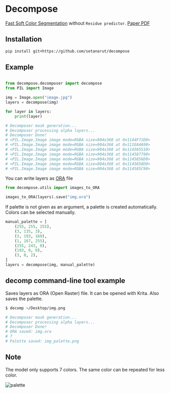 # Decompose

[Fast Soft Color Segmentation](https://github.com/pfnet-research/FSCS) without `Residue predictor`.
[Paper PDF](https://arxiv.org/pdf/2004.08096.pdf)

## Installation

```bash
pip install git+https://github.com/setanarut/decompose 
```

## Example

```python

from decompose.decomposer import decompose
from PIL import Image

img = Image.open("image.jpg")
layers = decompose(img)

for layer in layers:
    print(layer)

# Decomposer mask generation...
# Decomposer processing alpha layers...
# Decomposer Done!
# <PIL.Image.Image image mode=RGBA size=904x368 at 0x1144F71D0>
# <PIL.Image.Image image mode=RGBA size=904x368 at 0x111EA4A90>
# <PIL.Image.Image image mode=RGBA size=904x368 at 0x114585510>
# <PIL.Image.Image image mode=RGBA size=904x368 at 0x114587790>
# <PIL.Image.Image image mode=RGBA size=904x368 at 0x1145856D0>
# <PIL.Image.Image image mode=RGBA size=904x368 at 0x1145858D0>
# <PIL.Image.Image image mode=RGBA size=904x368 at 0x114585C90>
```

You can write layers as [ORA](https://docs.krita.org/en/general_concepts/file_formats/file_ora.html) file

```python
from decompose.utils import images_to_ORA

images_to_ORA(layers).save("img.ora")
```

If palette is not given as an argument, a palette is created automatically. Colors can be selected manually.

```python
manual_palette = [
    (255, 255, 255),
    (3, 135, 3),
    (3, 193, 160),
    (1, 167, 255),
    (255, 243, 0),
    (193, 0, 0),
    (3, 0, 2),
]
layers = decompose(img, manual_palette)
```

## decomp command-line tool example

Saves layers as ORA (Open Raster) file. It can be opened with Krita. Also saves the palette.

```bash
$ decomp ~/Desktop/img.png

# Decomposer mask generation...
# Decomposer processing alpha layers...
# Decomposer Done!
# ORA saved: img.ora
# 7
# Palette saved: img_palette.png
```

## Note

The model only supports 7 colors. The same color can be repeated for less color.

![palette](./assets/palette.jpg)
